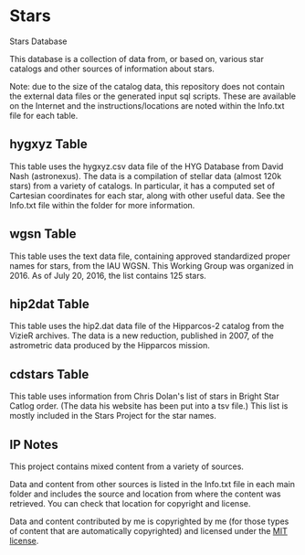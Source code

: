 # Stars
Stars Database

This database is a collection of data from, or based on, various star catalogs
and other sources of information about stars.

Note: due to the size of the catalog data, this repository does not contain
the external data files or the generated input sql scripts. These are available
on the Internet and the instructions/locations are noted within the Info.txt
file for each table.

hygxyz Table
------------
This table uses the hygxyz.csv data file of the HYG Database from David Nash
(astronexus). The data is a compilation of stellar data (almost 120k stars)
from a variety of catalogs. In particular, it has a computed set of Cartesian
coordinates for each star, along with other useful data. See the Info.txt file
within the folder for more information.

wgsn Table
----------
This table uses the text data file, containing approved standardized proper
names for stars, from the IAU WGSN. This Working Group was organized in 2016.
As of July 20, 2016, the list contains 125 stars.

hip2dat Table
-------------
This table uses the hip2.dat data file of the Hipparcos-2 catalog from the
VizieR archives. The data is a new reduction, published in 2007, of the
astrometric data produced by the Hipparcos mission.

cdstars Table
-------------
This table uses information from Chris Dolan's list of stars in Bright Star
Catlog order. (The data his website has been put into a tsv file.) This list
is mostly included in the Stars Project for the star names.

IP Notes
--------
This project contains mixed content from a variety of sources.

Data and content from other sources is listed in the Info.txt file in each
main folder and includes the source and location from where the content was
retrieved. You can check that location for copyright and license.

Data and content contributed by me is copyrighted by me (for those types of
content that are automatically copyrighted) and licensed under the
[MIT license](http://opensource.org/licenses/mit-license.php).
